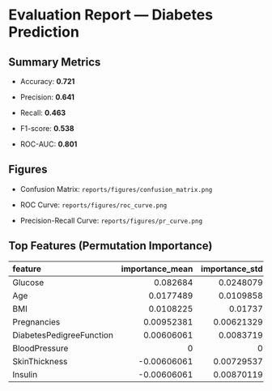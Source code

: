 # Evaluation Report — Diabetes Prediction

## Summary Metrics

- Accuracy: **0.721**

- Precision: **0.641**

- Recall: **0.463**

- F1-score: **0.538**

- ROC-AUC: **0.801**


## Figures

- Confusion Matrix: `reports/figures/confusion_matrix.png`

- ROC Curve: `reports/figures/roc_curve.png`

- Precision-Recall Curve: `reports/figures/pr_curve.png`


## Top Features (Permutation Importance)

| feature                  |   importance_mean |   importance_std |
|:-------------------------|------------------:|-----------------:|
| Glucose                  |        0.082684   |       0.0248079  |
| Age                      |        0.0177489  |       0.0109858  |
| BMI                      |        0.0108225  |       0.01737    |
| Pregnancies              |        0.00952381 |       0.00621329 |
| DiabetesPedigreeFunction |        0.00606061 |       0.0083719  |
| BloodPressure            |        0          |       0          |
| SkinThickness            |       -0.00606061 |       0.00729537 |
| Insulin                  |       -0.00606061 |       0.00870119 |

